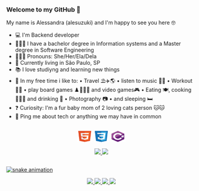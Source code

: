 ### Welcome to my GitHub 🖖
My name is Alessandra (alesuzuki) and I'm happy to see you here 🤓

- 💻 I'm Backend developer
- 👩🏻‍🎓 I have a bachelor degree in Information systems and a Master degree in Software Engineering
- 👩🏻‍💼 Pronouns: She/Her/Ela/Dela
- 📌 Currently living in São Paulo, SP
- 📚 I love studiyng and learning new things
- 🤩 In my free time i like to:
• Travel ⛱️✈️🌎
• listen to music 🎵🎶
• Workout 🏋🏻
• play board games ♟️🎲🧙‍♂️ and video games🎮
• Eating 🍽️, cooking 👩🏻‍🍳 and drinking 🍻
• Photography 📷
• and sleeping 🛏️
- ❓ Curiosity: I'm a fur baby mom of 2 loving cats person 🐱🐱
- 💬 Ping me about tech or anything we may have in common

##
<div  align="center"> 
  <img align="center" alt="HTML" height="30" width="40" src="https://raw.githubusercontent.com/devicons/devicon/master/icons/html5/html5-original.svg">
  <img align="center" alt="CSS" height="30" width="40" src="https://raw.githubusercontent.com/devicons/devicon/master/icons/css3/css3-original.svg">
  <img align="center" alt="Csharp" height="30" width="40" src="https://raw.githubusercontent.com/devicons/devicon/master/icons/csharp/csharp-original.svg">
</div>

<BR>

<div align="center">
  <a href="https://github.com/alesuzuki">
  <img height="160em" src="https://github-readme-stats.vercel.app/api?username=alesuzuki&show_icons=true&theme=dracula&include_all_commits=true&count_private=true"/>
  <img height="160em" src="https://github-readme-stats.vercel.app/api/top-langs/?username=cgcagnoni&layout=compact&langs_count=7&theme=dracula"/>
</div>

##

![snake animation](https://github.com/alesuzuki/alesuzuki/blob/output/github-contribution-grid-snake.svg)

<div align="center">
  <a href="https://www.linkedin.com/in/alesuzuki/" target="_blank">
    <img src="https://img.shields.io/badge/-LinkedIn-%230077B5?style=for-the-badge&logo=linkedin&logoColor=white" target="_blank">
  </a>

  <a href="https://www.instagram.com/alesuzukis2/" target="_blank">
    <img src="https://img.shields.io/badge/-Instagram-%23E4405F?style=for-the-badge&logo=instagram&logoColor=white" target="_blank">
  </a>

  <a href="https://www.twitch.tv/alesuzukidev" target="_blank">
    <img src="https://img.shields.io/badge/Twitch-9146FF?style=for-the-badge&logo=twitch&logoColor=white" target="_blank">
  </a>
  <a href = "mailto:alesuzuki@gmail.com"><img src="https://img.shields.io/badge/-Gmail-%23333?style=for-the-badge&logo=gmail&logoColor=white" target="_blank">
  </a>
</div>
